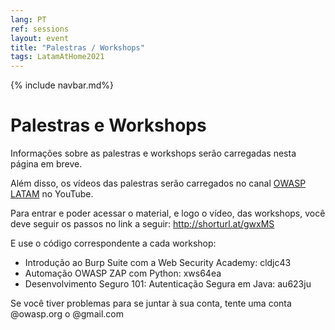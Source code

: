 ```yaml
---
lang: PT
ref: sessions
layout: event
title: "Palestras / Workshops"
tags: LatamAtHome2021
---
```

{% include navbar.md%}

<h1>Palestras e Workshops</h1>
Informações sobre as palestras e workshops serão carregadas nesta página em breve.

Além disso, os vídeos das palestras serão carregados no canal [OWASP LATAM](https://www.youtube.com/channel/UCEXEarSUAfgcll1uzxcNGUA) no YouTube.

Para entrar e poder acessar o material, e logo o vídeo, das workshops, você deve seguir os passos no link a seguir:
http://shorturl.at/gwxMS

E use o código correspondente a cada workshop:
* Introdução ao Burp Suite com a Web Security Academy: cldjc43
* Automação OWASP ZAP com Python: xws64ea
* Desenvolvimento Seguro 101: Autenticação Segura em Java: au623ju

Se você tiver problemas para se juntar à sua conta, tente uma conta @owasp.org o @gmail.com
